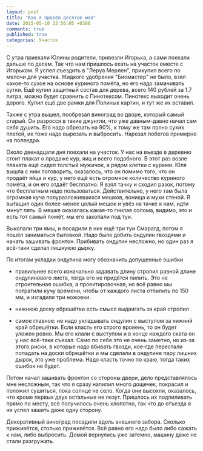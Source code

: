 ```yaml
---
layout: post
title: "Как я провёл десятое мая"
date: 2015-05-10 22:56:05 +0300
comments: true
published: true
categories: Участок
---
```

С утра приехали Юлины родители, привезли Игорька, а сами поехали дальше по делам. Так что нам пришлось ехать на участок вместе с Игорьком. Я успел съездить в "Леруа Мерлен", прикупил всего по мелочи для участка. Жидкого удобрения "Биомастер" не было, взял какое-то сухое на основе куриного помёта, но его надо замачивать сутки. Ещё купил защитный состав для дерева, всего 140 рублей за 1.7 литра, можно будет сравнить с Пинотексом. Пинотекс выходит очень дорого.  Купил ещё две рамки для Полиных картин, и тут же их вставил.

Также с утра вышел, пообрезал виноград во дворе, который самый старый. Он разросся в такие джунгли, что уже давным-давно начал сам себя душить. Его надо обрезать на 90%, к тому же там полно сухих плетей, их тоже надо вырезать и выбросить. Нарезал побегов примерно на полведра.

Около двенадцати дня поехали на участок. У нас на въезде в деревню стоит плакат о продаже кур, яиц и всего подобного. В этот раз возле плаката ещё сидел толстый мужичок,   а рядом клетки с курами. Юля вышла с ним поговорить, оказалось, что он помимо того, что он продаёт яйца и кур, у него ещё есть огромное количество куриного помёта, и он его отдаёт бесплатно. Я взял тачку и сходил разок, потому что бесплатным надо пользоваться. Действительно, у него там была огромная куча полуразложившихся мешков, вонища и мухи стеной. Я вытащил один более-менее целый мешок и увёз на тачке к нам, идти минут пять. В мешке оказалась какая-то гнилая солома, видимо, это и есть тот самый помёт, мы его закопали под туи.

Выкопали три ямы, и посадили в них ещё три туи Смарагд, потом я пошёл заниматься бытовкой. Надо было добить ондулин гвоздями и начать зашивать фронтон. Прибивать ондулин несложно, но один раз я всё-таки сделал лишнуюю дырку.

По итогам укладки ондулина могу обозначить допущенные ошибки

- правильнее всего изначально задавать длину стропил равной длине ондулинового листа, тогда его не придётся пилить. Это не строительная ошибка, а проектировочная, но всё равно мы потратили кучу времени, чтобы от каждого листа отпилить по 150 мм, и изгадили три ножовки.

- нижнюю доску обрешётки есть смысл выдвигать за край стропил

- самое главное: не надо укладывать ондулин с выступом за нижний край обрешётки.  Если класть его строго вровень, то он будет уложен ровно. Мы его клали с выступом и в конце каждого ската он у нас всё-таки съехал. Само по себе это не очень заметно, но из-за этого риски, в которые надо вбивать гвозди, кое-где перестали попадать на доски обрешётки и мы сделали в ондулине пару лишних дырок, это уже проблема. Надо класть точно по краю, тогда таких  ошибок не будет.

Потом начал зашивать фронтон со стороны двери, дело представлялось мне несложным, так что я сразу напилил много дощечек, покрасил и положил сушиться, пока солнце не село. Когда они высохли, оказалось, что кроме первых двух остальные не лезут. Пришлось их подпиливать прямо по месту, всё получилось очень хлопотно, так что до отъезда я не успел зашить даже одну сторону.

Декоративный виноград посадили вдоль внешнего забора. Сколько приживётся, столько приживётся. Всё равно его надо было либо сажать к нам, либо выбросить. Домой вернулись уже затемно, машину даже не стали разгружать.